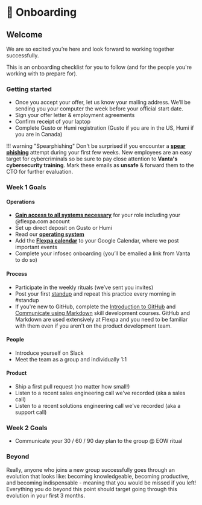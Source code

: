# 🛬 Onboarding

## Welcome

We are so excited you’re here and look forward to working together successfully.

This is an onboarding checklist for you to follow (and for the people you're working with to prepare for).

### Getting started

* Once you accept your offer, let us know your mailing address. We’ll be sending you your computer the week before your official start date.
* Sign your offer letter & employment agreements
* Confirm receipt of your laptop
* Complete Gusto or Humi registration (Gusto if you are in the US, Humi if you are in Canada)

!!! warning "Spearphishing"
    Don't be surprised if you encounter a [**spear phishing**](https://www.crowdstrike.com/cybersecurity-101/phishing/spear-phishing/) attempt during your first few weeks. New employees are an easy target for cybercriminals so be sure to pay close attention to **Vanta's cybersecurity training**. Mark these emails as **unsafe** & forward them to the CTO for further evaluation.

### Week 1 Goals

#### Operations

* [**Gain access to all systems necessary**](../it/software.md) for your role including your @flexpa.com account
* Set up direct deposit on Gusto or Humi
* Read our [**operating system**](https://os.flexpa.com/)
* Add the [**Flexpa calendar**](https://calendar.google.com/calendar/embed?src=c\_o2len2pmo8g0jk1ug3mq63fdq4%40group.calendar.google.com\&ctz=America%2FLos\_Angeles) to your Google Calendar, where we post important events
* Complete your infosec onboarding (you’ll be emailed a link from Vanta to do so)

#### Process

* Participate in the weekly rituals (we’ve sent you invites)
* Post your first [standup](./standups.md) and repeat this practice every morning in #standup
* If you're new to GitHub, complete the [Introduction to GitHub](https://github.com/skills/introduction-to-github) and [Communicate using Markdown](https://github.com/skills/communicate-using-markdown) skill development courses. GitHub and Markdown are used extensively at Flexpa and you need to be familiar with them even if you aren't on the product development team.

#### People

* Introduce yourself on Slack
* Meet the team as a group and individually 1:1

#### Product

* Ship a first pull request (no matter how small!)
* Listen to a recent sales engineering call we've recorded (aka a sales call)
* Listen to a recent solutions engineering call we've recorded (aka a support call)

### Week 2 Goals

* Communicate your 30 / 60 / 90 day plan to the group @ EOW ritual

### Beyond

Really, anyone who joins a new group successfully goes through an evolution that looks like: becoming knowledgeable, becoming productive, and becoming indispensable - meaning that you would be missed if you left! Everything you do beyond this point should target going through this evolution in your first 3 months.





